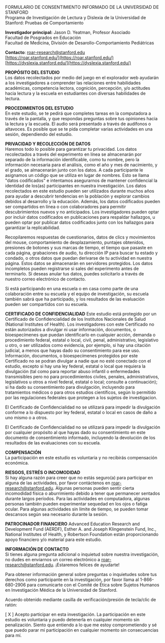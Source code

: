 FORMULARIO DE CONSENTIMIENTO INFORMADO DE LA UNIVERSIDAD DE STANFORD  
Programa de Investigación de Lectura y Dislexia de la Universidad de Stanford: Pruebas de Comportamiento

**Investigador principal:** Jason D. Yeatman, Profesor Asociado  
 Facultad de Posgrados en Educación  
 Facultad de Medicina, División de Desarollo-Comportamiento Pediátricas 

**Contacto**: 	[roar-research@stanford.edu](mailto:roar-research@stanford.edu)  
		[https://roar.stanford.edu/](https://roar.stanford.edu/)  
		[https://dyslexia.stanford.edu/](https://dyslexia.stanford.edu/) 

**PROPÓSITO DEL ESTUDIO**  
Los datos recolectados por medio del juego en el explorador web ayudarán a los investigadores a comprender las relaciones entre habilidades académicas, competencia lectora, cognición, percepción, y/o actitudes hacia lectura y la escuela en estudiantes con diversas habilidades de lectura.

**PROCEDIMIENTOS DEL ESTUDIO**  
En este estudio, se te pedirá que completes tareas en la computadora a través de la pantalla, y que respondas preguntas sobre tus opiniones hacia la lectura y la escuela. El audio será presentado a través de audífonos o altavoces. Es posible que se te pida completar varias actividades en una sesión, dependiendo del estudio.

**PRIVACIDAD Y RECOLECCIÓN DE DATOS**   
Haremos todo lo posible para garantizar tu privacidad. Los datos recolectados a través del experimento en línea se almacenarán por separado de la información identificable, como tu nombre, pero la información necesaria para el análisis, como el año y mes de nacimiento, y el grado, se almacenarán junto con los datos. A cada participante le asignamos un código que se utiliza en lugar de nombres. Esto se llama "datos codificados" e intentamos asegurarnos de mantener confidencial la identidad de los(as) participantes en nuestra investigación. Los datos recolectados en este estudio pueden ser utilizados durante muchos años para ayudar a descubrir tendencias en la población y explorar cambios debidos al desarrollo y la educación. Además, los datos codificados pueden ser compartidos en línea o con colaboradores para permitir descubrimientos nuevos y no anticipados. Los investigadores pueden optar por incluir datos codificados en publicaciones para respaldar hallazgos, u pueden optar por publicar datos codificados junto con los hallazgos para garantizar la replicabilidad.

Recopilaremos respuestas de cuestionarios, datos de clics y movimientos del mouse, comportamiento de desplazamiento, puntajes obtenidos, presiones de botones y sus marcas de tiempo, el tiempo que pasaste en cada página, grabaciones de audio, tu dirección IP para buscar tu estado y condado, o otros datos que puedan derivarse de tu actividad en nuestra página. Estos datos se almacenarán en servidores protegidos. Los datos incompletos pueden registrarse si sales del experimento antes de terminarlo. Si deseas anular tus datos, puedes solicitarlo a través de nuestro correo electrónico de contacto.

Si está participando en una escuela o en casa como parte de una colaboración entre su escuela y el equipo de investigación, su escuela también sabrá que ha participado, y los resultados de las evaluación pueden ser compartidos con su escuela.

**CERTIFICADO DE CONFIDENCIALIDAD** 
Este estudio está protegido por un Certificado de Confidencialidad de los Institutos Nacionales de Salud (National Institutes of Health). Los investigadores con este Certificado no están autorizados a divulgar ni usar información, documentos, o bioespecímenes que puedan identificarlo en cualquier acción, demanda o procedimiento federal, estatal o local, civil, penal, administrativo, legislativo u otro, o ser utilizados como evidencia, por ejemplo, si hay una citación judicial, a menos que hayas dado su consentimiento para ese uso. Información, documentos, o bioespecímenes protegidos por este Certificado no se podran divulgar a nadie que no esté conectado con el estudio, excepto si hay una ley federal, estatal o local que requiera la divulgación (tal como para reportar abuso infantil o enfermedades transmisibles pero no para procedimientos civiles, penales, administrativos, legislativos u otros a nivel federal, estatal o local; consulte a continuación); si ha dado su consentimiento para divulgación, incluyendo para tratamientos médicos o para otros estudios científicos, según lo permitido por las regulaciones federales que protegen a los sujetos de investigacion. 

El Certificado de Confidencialidad no se utilizará para impedir la divulgación conforme a lo dispuesto por ley federal, estatal o local en casos de daño a uno mismo o a otros.

El Certificado de Confidencialidad no se utilizará para impedir la divulgación por cualquier propósito al que hayas dado su consentimiento en este documento de consentimiento informado, incluyendo la devolución de los resultados de las evaluaciones con su escuela.

**COMPENSACIÓN**  
La participación en este estudio es voluntaria y no recibirás compensación económica.

**RIESGOS, ESTRÉS O INCOMODIDAD**  
Si hay alguna razón para creer que no estás seguro(a) para participar en alguna de las actividades, por favor contáctenos en roar-research@stanford.edu. Algunas personas pueden sentir cierta incomodidad física o aburrimiento debido a tener que permanecer sentados durante largos períodos. Para las actividades en computadora, algunas personas también pueden experimentar sequedad en los ojos o fatiga ocular. Para algunas actividades sin límite de tiempo, se pueden tomar descansos según sea necesario durante la sesión.

**PATROCINADOR FINANCIERO**
Advanced Education Research and Development Fund (AERDF), Esther A. and Joseph Klingenstein Fund, Inc., National Institutes of Health, y Robertson Foundation están proporcionando apoyo financiero y/o material para este estudio.

**INFORMACIÓN DE CONTACTO**  
Si tienes alguna pregunta adicional o inquietud sobre nuestra investigación, no dudes en enviarnos un correo electrónico a [roar-research@stanford.edu](mailto:roar-research@stanford.edu). ¡Estaremos felices de ayudarte\!

Para obtener información general sobre preguntas o inquietudes sobre tus derechos como participante en la investigación, por favor llama al 1-866-680-2906 para comunicarte con el Comité de Ética sobre Sujetos Humanos en Investigación Médica de la Universidad de Stanford.

Acuerdo obtenido mediante casilla de verificación/presión de tecla/clic de ratón:

\[ X \] Acepto participar en esta investigación. La participación en este estudio es voluntaria y puedo detenerla en cualquier momento sin penalización. Siento que entiendo a lo que me estoy comprometiendo y sé que puedo parar mi participación en cualquier momento  sin consecuencias para mí.

